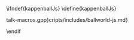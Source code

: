 \ifndef{kappenballJs}
\define{kappenballJs}

talk-macros.gpp}cripts/includes/ballworld-js.md}
<script src="\scriptsDir/ballworld/kappenball.js"></script>


\endif
